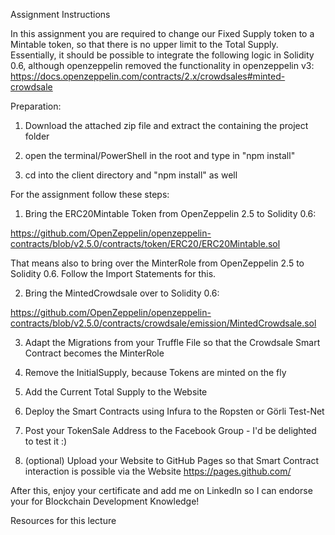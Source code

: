 Assignment Instructions

In this assignment you are required to change our Fixed Supply token to a Mintable token, so that there is no upper limit to the Total Supply. Essentially, it should be possible to integrate the following logic in Solidity 0.6, although openzeppelin removed the functionality in openzeppelin v3: https://docs.openzeppelin.com/contracts/2.x/crowdsales#minted-crowdsale



Preparation:

1. Download the attached zip file and extract the containing the project folder

2. open the terminal/PowerShell in the root and type in "npm install"

3. cd into the client directory and "npm install" as well



For the assignment follow these steps:

1. Bring the ERC20Mintable Token from OpenZeppelin 2.5 to Solidity 0.6:

https://github.com/OpenZeppelin/openzeppelin-contracts/blob/v2.5.0/contracts/token/ERC20/ERC20Mintable.sol

That means also to bring over the MinterRole from OpenZeppelin 2.5 to Solidity 0.6. Follow the Import Statements for this.

2. Bring the MintedCrowdsale over to Solidity 0.6:

https://github.com/OpenZeppelin/openzeppelin-contracts/blob/v2.5.0/contracts/crowdsale/emission/MintedCrowdsale.sol

3. Adapt the Migrations from your Truffle File so that the Crowdsale Smart Contract becomes the MinterRole

4. Remove the InitialSupply, because Tokens are minted on the fly

5. Add the Current Total Supply to the Website

6. Deploy the Smart Contracts using Infura to the Ropsten or Görli Test-Net

7. Post your TokenSale Address to the Facebook Group - I'd be delighted to test it :)

8. (optional) Upload your Website to GitHub Pages so that Smart Contract interaction is possible via the Website https://pages.github.com/



After this, enjoy your certificate and add me on LinkedIn so I can endorse your for Blockchain Development Knowledge!

Resources for this lecture